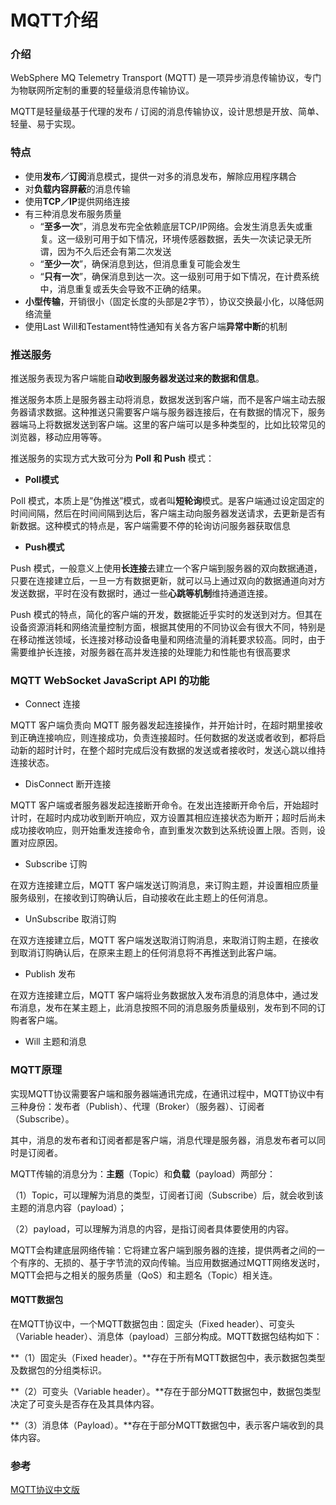 # MQTT介绍

### 介绍

WebSphere MQ Telemetry Transport (MQTT) 是一项异步消息传输协议，专门为物联网所定制的重要的轻量级消息传输协议。

MQTT是轻量级基于代理的发布 / 订阅的消息传输协议，设计思想是开放、简单、轻量、易于实现。

### 特点

- 使用**发布／订阅**消息模式，提供一对多的消息发布，解除应用程序耦合
- 对**负载内容屏蔽**的消息传输
- 使用**TCP／IP**提供网络连接
- 有三种消息发布服务质量
  - “**至多一次**”，消息发布完全依赖底层TCP/IP网络。会发生消息丢失或重复。这一级别可用于如下情况，环境传感器数据，丢失一次读记录无所谓，因为不久后还会有第二次发送
  - “**至少一次**”，确保消息到达，但消息重复可能会发生
  - “**只有一次**”，确保消息到达一次。这一级别可用于如下情况，在计费系统中，消息重复或丢失会导致不正确的结果。
- **小型传输**，开销很小（固定长度的头部是2字节），协议交换最小化，以降低网络流量
- 使用Last Will和Testament特性通知有关各方客户端**异常中断**的机制

### 推送服务

推送服务表现为客户端能自**动收到服务器发送过来的数据和信息**。

推送服务本质上是服务器主动将消息，数据发送到客户端，而不是客户端主动去服务器请求数据。这种推送只需要客户端与服务器连接后，在有数据的情况下，服务器端马上将数据发送到客户端。这里的客户端可以是多种类型的，比如比较常见的浏览器，移动应用等等。

推送服务的实现方式大致可分为 **Poll 和 Push** 模式：

- **Poll模式**

Poll 模式，本质上是”伪推送”模式，或者叫**短轮询**模式。是客户端通过设定固定的时间间隔，然后在时间间隔到达后，客户端主动向服务器发送请求，去更新是否有新数据。这种模式的特点是，客户端需要不停的轮询访问服务器获取信息

- **Push模式**

Push 模式，一般意义上使用**长连接**去建立一个客户端到服务器的双向数据通道，只要在连接建立后，一旦一方有数据更新，就可以马上通过双向的数据通道向对方发送数据，平时在没有数据时，通过一些**心跳等机制**维持通道连接。

Push 模式的特点，简化的客户端的开发，数据能近乎实时的发送到对方。但其在设备资源消耗和网络流量控制方面，根据其使用的不同协议会有很大不同，特别是在移动推送领域，长连接对移动设备电量和网络流量的消耗要求较高。同时，由于需要维护长连接，对服务器在高并发连接的处理能力和性能也有很高要求

### MQTT WebSocket JavaScript API 的功能

- Connect 连接

MQTT 客户端负责向 MQTT 服务器发起连接操作，并开始计时，在超时期里接收到正确连接响应，则连接成功，负责连接超时。任何数据的发送或者收到，都将启动新的超时计时，在整个超时完成后没有数据的发送或者接收时，发送心跳以维持连接状态。

- DisConnect 断开连接

MQTT 客户端或者服务器发起连接断开命令。在发出连接断开命令后，开始超时计时，在超时内成功收到断开响应，双方设置其相应连接状态为断开；超时后尚未成功接收响应，则开始重发连接命令，直到重发次数到达系统设置上限。否则，设置对应原因。

- Subscribe 订购

在双方连接建立后，MQTT 客户端发送订购消息，来订购主题，并设置相应质量服务级别，在接收到订购确认后，自动接收在此主题上的任何消息。

- UnSubscribe 取消订购

在双方连接建立后，MQTT 客户端发送取消订购消息，来取消订购主题，在接收到取消订购确认后，在原来主题上的任何消息将不再推送到此客户端。

- Publish 发布

在双方连接建立后，MQTT 客户端将业务数据放入发布消息的消息体中，通过发布消息，发布在某主题上，此消息按照不同的消息服务质量级别，发布到不同的订购者客户端。

- Will 主题和消息

### MQTT原理

实现MQTT协议需要客户端和服务器端通讯完成，在通讯过程中，MQTT协议中有三种身份：发布者（Publish）、代理（Broker）（服务器）、订阅者（Subscribe）。

其中，消息的发布者和订阅者都是客户端，消息代理是服务器，消息发布者可以同时是订阅者。

MQTT传输的消息分为：**主题**（Topic）和**负载**（payload）两部分：

（1）Topic，可以理解为消息的类型，订阅者订阅（Subscribe）后，就会收到该主题的消息内容（payload）；

（2）payload，可以理解为消息的内容，是指订阅者具体要使用的内容。

MQTT会构建底层网络传输：它将建立客户端到服务器的连接，提供两者之间的一个有序的、无损的、基于字节流的双向传输。当应用数据通过MQTT网络发送时，MQTT会把与之相关的服务质量（QoS）和主题名（Topic）相关连。

#### MQTT数据包

在MQTT协议中，一个MQTT数据包由：固定头（Fixed header）、可变头（Variable header）、消息体（payload）三部分构成。MQTT数据包结构如下：

**（1）固定头（Fixed header）。**存在于所有MQTT数据包中，表示数据包类型及数据包的分组类标识。

**（2）可变头（Variable header）。**存在于部分MQTT数据包中，数据包类型决定了可变头是否存在及其具体内容。

**（3）消息体（Payload）。**存在于部分MQTT数据包中，表示客户端收到的具体内容。

### 参考

[MQTT协议中文版](https://mcxiaoke.gitbooks.io/mqtt-cn/content/)